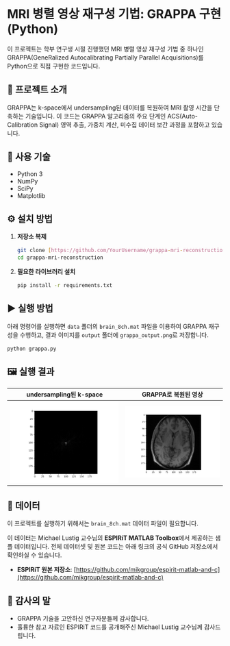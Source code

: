 # MRI 병렬 영상 재구성 기법: GRAPPA 구현 (Python)

이 프로젝트는 학부 연구생 시절 진행했던 MRI 병렬 영상 재구성 기법 중 하나인 GRAPPA(GeneRalized Autocalibrating Partially Parallel Acquisitions)를 Python으로 직접 구현한 코드입니다.

## 📜 프로젝트 소개

GRAPPA는 k-space에서 undersampling된 데이터를 복원하여 MRI 촬영 시간을 단축하는 기술입니다. 이 코드는 GRAPPA 알고리즘의 주요 단계인 ACS(Auto-Calibration Signal) 영역 추출, 가중치 계산, 미수집 데이터 보간 과정을 포함하고 있습니다.

## 🔧 사용 기술

- Python 3
- NumPy
- SciPy
- Matplotlib

## ⚙️ 설치 방법

1.  **저장소 복제**
    ```bash
    git clone [https://github.com/YourUsername/grappa-mri-reconstruction.git](https://github.com/YourUsername/grappa-mri-reconstruction.git)
    cd grappa-mri-reconstruction
    ```

2.  **필요한 라이브러리 설치**
    ```bash
    pip install -r requirements.txt
    ```

## ▶️ 실행 방법

아래 명령어를 실행하면 `data` 폴더의 `brain_8ch.mat` 파일을 이용하여 GRAPPA 재구성을 수행하고, 결과 이미지를 `output` 폴더에 `grappa_output.png`로 저장합니다.

```bash
python grappa.py
```

## 🖼️ 실행 결과

 undersampling된 k-space | GRAPPA로 복원된 영상
:-------------------------:|:-------------------------:
![Undersampled k-space](us_kspace.png)  |  ![Reconstructed Image](grappa_output.png)

## 💾 데이터

이 프로젝트를 실행하기 위해서는 `brain_8ch.mat` 데이터 파일이 필요합니다.

이 데이터는 Michael Lustig 교수님의 **ESPIRiT MATLAB Toolbox**에서 제공하는 샘플 데이터입니다. 전체 데이터셋 및 원본 코드는 아래 링크의 공식 GitHub 저장소에서 확인하실 수 있습니다.

-   **ESPIRiT 원본 저장소**: [https://github.com/mikgroup/espirit-matlab-and-c](https://github.com/mikgroup/espirit-matlab-and-c)

## 🙏 감사의 말

- GRAPPA 기술을 고안하신 연구자분들께 감사합니다.
- 훌륭한 참고 자료인 ESPIRiT 코드를 공개해주신 Michael Lustig 교수님께 감사드립니다.
